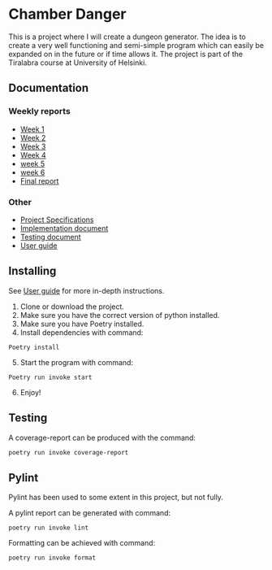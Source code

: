 # Chamber Danger

This is a project where I will create a dungeon generator. The idea is to create a very well functioning and semi-simple program which can easily be expanded on in the future or if time allows it. The project is part of the Tiralabra course at University of Helsinki.

## Documentation

### Weekly reports

 - [Week 1](./documentation/week_1_report.md)
 - [Week 2](./documentation/week_2_report.md)
 - [Week 3](./documentation/week_3_report.md)
 - [Week 4](./documentation/week_4_report.md)
 - [week 5](./documentation/week_5_report.md)
 - [week 6](./documentation/week_6_report.md)
 - [Final report](./documentation/final_report.md)

### Other

 - [Project Specifications](./documentation/project_specifications.md)
 - [Implementation document](./documentation/implementation_document.md)
 - [Testing document](./documentation/testing_document.md)
 - [User guide](./documentation/user_guide.md)

## Installing

See [User guide](./documentation/user_guide.md) for more in-depth instructions.

 1. Clone or download the project.
 2. Make sure you have the correct version of python installed.
 3. Make sure you have Poetry installed.
 4. Install dependencies with command:
```
Poetry install
```

 5. Start the program with command:

```
Poetry run invoke start
```

 6. Enjoy!
 
## Testing

A coverage-report can be produced with the command:

```bash
poetry run invoke coverage-report
```

## Pylint

Pylint has been used to some extent in this project, but not fully.

A pylint report can be generated with command:

```
poetry run invoke lint
```

Formatting can be achieved with command:

```
poetry run invoke format
```
